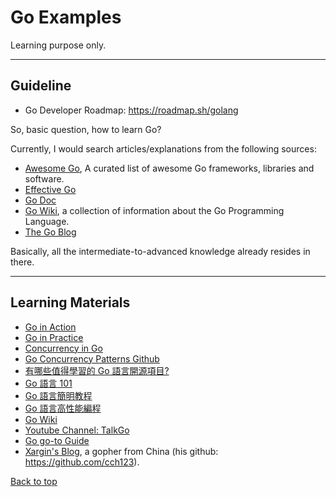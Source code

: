 # Go Examples

Learning purpose only.

---

## Guideline

- Go Developer Roadmap: https://roadmap.sh/golang

So, basic question, how to learn Go?

Currently, I would search articles/explanations from the following sources:

- [Awesome Go](https://github.com/avelino/awesome-go), A curated list of awesome Go frameworks, libraries and software.
- [Effective Go](https://go.dev/doc/effective_go)
- [Go Doc](https://go.dev/doc/)
- [Go Wiki](https://github.com/golang/go/wiki), a collection of information about the Go Programming Language.
- [The Go Blog](https://go.dev/blog/)

Basically, all the intermediate-to-advanced knowledge already resides in there.

---

## Learning Materials

- [Go in Action](https://www.oreilly.com/library/view/go-in-action/9781617291784/#:~:text=Go%20in%20Action%20is%20for,and%20idiomatic%20view%20of%20Go.)
- [Go in Practice](https://www.oreilly.com/library/view/go-in-practice/9781633430075/)
- [Concurrency in Go](https://www.oreilly.com/library/view/concurrency-in-go/9781491941294/)
- [Go Concurrency Patterns Github](https://github.com/lotusirous/go-concurrency-patterns)
- [有哪些值得學習的 Go 語言開源項目?](https://www.zhihu.com/question/20801814/answer/1534555951)
- [Go 語言 101](https://gfw.go101.org/article/101.html)
- [Go 語言簡明教程](https://geektutu.com/post/quick-golang.html)
- [Go 語言高性能編程](https://geektutu.com/post/high-performance-go.html)
- [Go Wiki](https://github.com/golang/go/wiki)
- [Youtube Channel: TalkGo](https://www.youtube.com/c/talkgo_night)
- [Go go-to Guide](https://yourbasic.org/golang/)
- [Xargin's Blog](https://xargin.com/), a gopher from China (his github: https://github.com/cch123).

[Back to top](#go-examples)
